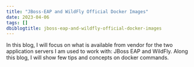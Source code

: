 ```yaml
---
title: "JBoss-EAP and WildFly Official Docker Images"
date: 2023-04-06
tags: []
dbiblogtitle: jboss-eap-and-wildfly-official-docker-images
---
```

In this blog, I will focus on what is available from vendor for the two application servers I am used to work with: JBoss EAP and WildFly. Along this blog, I will show few tips and concepts on docker commands.